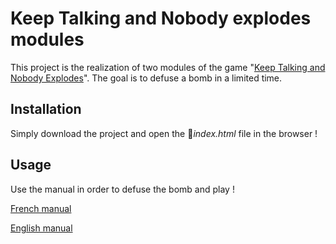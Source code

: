  # Keep Talking and Nobody explodes modules

This project is the realization of two modules of the game "[Keep Talking and Nobody Explodes](https://keeptalkinggame.com/)". The goal is to defuse a bomb in a limited time.    

## Installation

Simply download the project and open the 📜*index.html* file in the browser !



## Usage

Use the manual in order to defuse the bomb and play !

[French manual](https://github.com/gplaurin/keep-talking-and-nobody-explodes-manuel-francais/blob/master/Manuel-du-d%C3%A9mineur_1.pdf)

[English manual](https://www.bombmanual.com/print/KeepTalkingAndNobodyExplodes-BombDefusalManual-v1.pdf)

